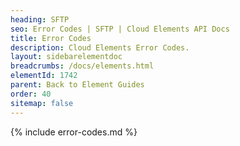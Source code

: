 ```yaml
---
heading: SFTP
seo: Error Codes | SFTP | Cloud Elements API Docs
title: Error Codes
description: Cloud Elements Error Codes.
layout: sidebarelementdoc
breadcrumbs: /docs/elements.html
elementId: 1742
parent: Back to Element Guides
order: 40
sitemap: false
---
```


{% include error-codes.md %}
